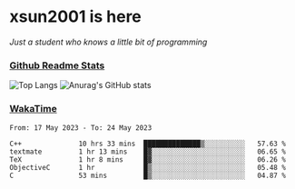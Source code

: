 # xsun2001 is here

*Just a student who knows a little bit of programming*

### [Github Readme Stats](https://github.com/anuraghazra/github-readme-stats)

![Top Langs](https://github-readme-stats.vercel.app/api/top-langs/?username=xsun2001&layout=compact&theme=radical) ![Anurag's GitHub stats](https://github-readme-stats.vercel.app/api?username=xsun2001&show_icons=true&theme=radical)

### [WakaTime](https://wakatime.com)

<!--START_SECTION:waka-->

```text
From: 17 May 2023 - To: 24 May 2023

C++              10 hrs 33 mins  ██████████████▒░░░░░░░░░░   57.63 %
textmate         1 hr 13 mins    █▓░░░░░░░░░░░░░░░░░░░░░░░   06.65 %
TeX              1 hr 8 mins     █▓░░░░░░░░░░░░░░░░░░░░░░░   06.26 %
ObjectiveC       1 hr            █▒░░░░░░░░░░░░░░░░░░░░░░░   05.48 %
C                53 mins         █▒░░░░░░░░░░░░░░░░░░░░░░░   04.87 %
```

<!--END_SECTION:waka-->
